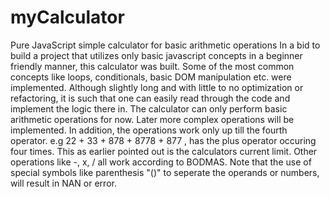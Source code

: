 # myCalculator
Pure JavaScript simple calculator for basic arithmetic operations
In a bid to build a project that utilizes only basic javascript concepts in a beginner friendly manner, this calculator was built. 
Some of the most common concepts like loops, conditionals, basic DOM manipulation etc. were implemented.
Although slightly long and with little to no optimization or refactoring, it is such that one can easily read through the code and implement the logic there in.
The calculator can only perform basic arithmetic operations for now. Later more complex operations will be implemented.
In addition, the operations work only up till the fourth operator. e.g 22 + 33 + 878 + 8778 + 877 , has the plus operator occuring four times.
This as earlier pointed out is the calculators current limit.
Other operations like -, x, / all work according to BODMAS.
Note that the use of special symbols like parenthesis "()" to seperate the operands or numbers, will result in NAN or error.
